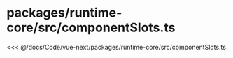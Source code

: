 # packages/runtime-core/src/componentSlots.ts

<<< @/docs/Code/vue-next/packages/runtime-core/src/componentSlots.ts
